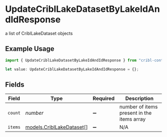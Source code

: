 # UpdateCriblLakeDatasetByLakeIdAndIdResponse

a list of CriblLakeDataset objects

## Example Usage

```typescript
import { UpdateCriblLakeDatasetByLakeIdAndIdResponse } from "cribl-control-plane/models/operations";

let value: UpdateCriblLakeDatasetByLakeIdAndIdResponse = {};
```

## Fields

| Field                                                         | Type                                                          | Required                                                      | Description                                                   |
| ------------------------------------------------------------- | ------------------------------------------------------------- | ------------------------------------------------------------- | ------------------------------------------------------------- |
| `count`                                                       | *number*                                                      | :heavy_minus_sign:                                            | number of items present in the items array                    |
| `items`                                                       | [models.CriblLakeDataset](../../models/cribllakedataset.md)[] | :heavy_minus_sign:                                            | N/A                                                           |